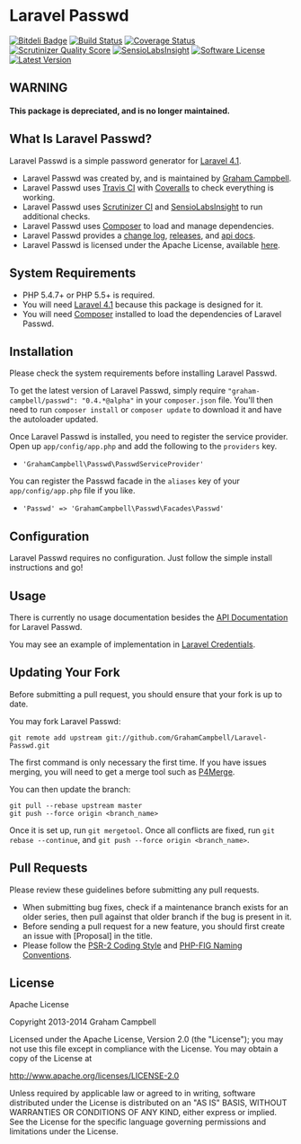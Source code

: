Laravel Passwd
==============


[![Bitdeli Badge](https://d2weczhvl823v0.cloudfront.net/GrahamCampbell/Laravel-Passwd/trend.png)](https://bitdeli.com/free "Bitdeli Badge")
[![Build Status](https://travis-ci.org/GrahamCampbell/Laravel-Passwd.png)](https://travis-ci.org/GrahamCampbell/Laravel-Passwd)
[![Coverage Status](https://coveralls.io/repos/GrahamCampbell/Laravel-Passwd/badge.png)](https://coveralls.io/r/GrahamCampbell/Laravel-Passwd)
[![Scrutinizer Quality Score](https://scrutinizer-ci.com/g/GrahamCampbell/Laravel-Passwd/badges/quality-score.png?s=e388e17e6a7baae31b5cd7ced1d71c9eb2f6e926)](https://scrutinizer-ci.com/g/GrahamCampbell/Laravel-Passwd)
[![SensioLabsInsight](https://insight.sensiolabs.com/projects/8a3594ff-698c-4fc3-b82c-37ed6e7cc145/mini.png)](https://insight.sensiolabs.com/projects/8a3594ff-698c-4fc3-b82c-37ed6e7cc145)
[![Software License](https://poser.pugx.org/graham-campbell/passwd/license.png)](https://github.com/GrahamCampbell/Laravel-Passwd/blob/master/LICENSE.md)
[![Latest Version](https://poser.pugx.org/graham-campbell/passwd/v/stable.png)](https://packagist.org/packages/graham-campbell/passwd)


## WARNING

#### This package is depreciated, and is no longer maintained.


## What Is Laravel Passwd?

Laravel Passwd is a simple password generator for [Laravel 4.1](http://laravel.com).

* Laravel Passwd was created by, and is maintained by [Graham Campbell](https://github.com/GrahamCampbell).
* Laravel Passwd uses [Travis CI](https://travis-ci.org/GrahamCampbell/Laravel-Passwd) with [Coveralls](https://coveralls.io/r/GrahamCampbell/Laravel-Passwd) to check everything is working.
* Laravel Passwd uses [Scrutinizer CI](https://scrutinizer-ci.com/g/GrahamCampbell/Laravel-Passwd) and [SensioLabsInsight](https://insight.sensiolabs.com/projects/8a3594ff-698c-4fc3-b82c-37ed6e7cc145) to run additional checks.
* Laravel Passwd uses [Composer](https://getcomposer.org) to load and manage dependencies.
* Laravel Passwd provides a [change log](https://github.com/GrahamCampbell/Laravel-Passwd/blob/master/CHANGELOG.md), [releases](https://github.com/GrahamCampbell/Laravel-Passwd/releases), and [api docs](http://grahamcampbell.github.io/Laravel-Passwd).
* Laravel Passwd is licensed under the Apache License, available [here](https://github.com/GrahamCampbell/Laravel-Passwd/blob/master/LICENSE.md).


## System Requirements

* PHP 5.4.7+ or PHP 5.5+ is required.
* You will need [Laravel 4.1](http://laravel.com) because this package is designed for it.
* You will need [Composer](https://getcomposer.org) installed to load the dependencies of Laravel Passwd.


## Installation

Please check the system requirements before installing Laravel Passwd.

To get the latest version of Laravel Passwd, simply require `"graham-campbell/passwd": "0.4.*@alpha"` in your `composer.json` file. You'll then need to run `composer install` or `composer update` to download it and have the autoloader updated.

Once Laravel Passwd is installed, you need to register the service provider. Open up `app/config/app.php` and add the following to the `providers` key.

* `'GrahamCampbell\Passwd\PasswdServiceProvider'`

You can register the Passwd facade in the `aliases` key of your `app/config/app.php` file if you like.

* `'Passwd' => 'GrahamCampbell\Passwd\Facades\Passwd'`


## Configuration

Laravel Passwd requires no configuration. Just follow the simple install instructions and go!


## Usage

There is currently no usage documentation besides the [API Documentation](http://grahamcampbell.github.io/Laravel-Passwd
) for Laravel Passwd.

You may see an example of implementation in [Laravel Credentials](https://github.com/GrahamCampbell/Laravel-Credentials).


## Updating Your Fork

Before submitting a pull request, you should ensure that your fork is up to date.

You may fork Laravel Passwd:

    git remote add upstream git://github.com/GrahamCampbell/Laravel-Passwd.git

The first command is only necessary the first time. If you have issues merging, you will need to get a merge tool such as [P4Merge](http://perforce.com/product/components/perforce_visual_merge_and_diff_tools).

You can then update the branch:

    git pull --rebase upstream master
    git push --force origin <branch_name>

Once it is set up, run `git mergetool`. Once all conflicts are fixed, run `git rebase --continue`, and `git push --force origin <branch_name>`.


## Pull Requests

Please review these guidelines before submitting any pull requests.

* When submitting bug fixes, check if a maintenance branch exists for an older series, then pull against that older branch if the bug is present in it.
* Before sending a pull request for a new feature, you should first create an issue with [Proposal] in the title.
* Please follow the [PSR-2 Coding Style](https://github.com/php-fig/fig-standards/blob/master/accepted/PSR-2-coding-style-guide.md) and [PHP-FIG Naming Conventions](https://github.com/php-fig/fig-standards/blob/master/bylaws/002-psr-naming-conventions.md).


## License

Apache License

Copyright 2013-2014 Graham Campbell

Licensed under the Apache License, Version 2.0 (the "License");
you may not use this file except in compliance with the License.
You may obtain a copy of the License at

 http://www.apache.org/licenses/LICENSE-2.0

Unless required by applicable law or agreed to in writing, software
distributed under the License is distributed on an "AS IS" BASIS,
WITHOUT WARRANTIES OR CONDITIONS OF ANY KIND, either express or implied.
See the License for the specific language governing permissions and
limitations under the License.
